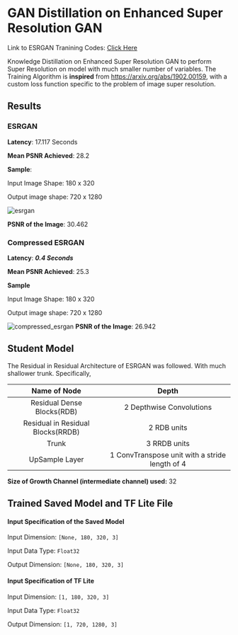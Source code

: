 # GAN Distillation on Enhanced Super Resolution GAN
Link to ESRGAN Tranining Codes: [Click Here](E2_ESRGAN)

Knowledge Distillation on Enhanced Super Resolution GAN to perform Super Resolution on model with much smaller number of
variables.
The Training Algorithm is **inspired** from https://arxiv.org/abs/1902.00159, with a custom loss function specific to the 
problem of image super resolution.

Results
------------------

### ESRGAN
**Latency**: 17.117 Seconds

**Mean PSNR Achieved**: 28.2

**Sample**:

Input Image Shape: 180 x 320

Output image shape: 720 x 1280

![esrgan](https://user-images.githubusercontent.com/13994201/63640629-251a1e80-c6c0-11e9-98bc-04432c7064e2.jpg "ESRGAN")

**PSNR of the Image**: 30.462

### Compressed ESRGAN
**Latency**: _**0.4 Seconds**_

**Mean PSNR Achieved**: 25.3

**Sample**

Input Image Shape: 180 x 320

Output image shape: 720 x 1280

![compressed_esrgan](https://user-images.githubusercontent.com/13994201/63640526-1121ed00-c6bf-11e9-99f5-0b48069fe784.jpg "Compressed ESRGAN")
**PSNR of the Image**: 26.942

Student Model
----------------
The Residual in Residual Architecture of ESRGAN was followed. With much shallower trunk.
Specifically,

|Name of Node|Depth|
|:-:|:-:|
|Residual Dense Blocks(RDB)|2 Depthwise Convolutions|
|Residual in Residual Blocks(RRDB)|2 RDB units|
|Trunk|3 RRDB units|
|UpSample Layer|1 ConvTranspose unit with a stride length of 4|

**Size of Growth Channel (intermediate channel) used:** 32

Trained Saved Model and TF Lite File
-----------------------------------------

#### Input Specification of the Saved Model
Input Dimension: `[None, 180, 320, 3]`

Input Data Type: `Float32`

Output Dimension: `[None, 180, 320, 3]`

#### Input Specification of TF Lite
Input Dimension: `[1, 180, 320, 3]`

Input Data Type: `Float32`

Output Dimension: `[1, 720, 1280, 3]`
